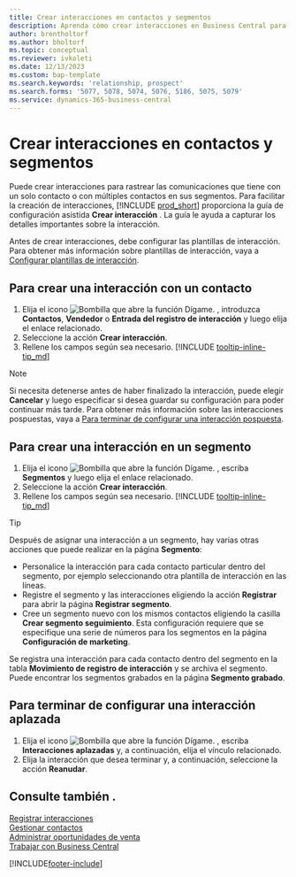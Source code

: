 ```yaml
---
title: Crear interacciones en contactos y segmentos
description: Aprenda cómo crear interacciones en Business Central para las comunicaciones que mantenga con sus contactos y segmentos.
author: brentholtorf
ms.author: bholtorf
ms.topic: conceptual
ms.reviewer: ivkoleti
ms.date: 12/13/2023
ms.custom: bap-template
ms.search.keywords: 'relationship, prospect'
ms.search.forms: '5077, 5078, 5074, 5076, 5186, 5075, 5079'
ms.service: dynamics-365-business-central
---
```

# Crear interacciones en contactos y segmentos

Puede crear interacciones para rastrear las comunicaciones que tiene con un solo contacto o con múltiples contactos en sus segmentos. Para facilitar la creación de interacciones, [!INCLUDE [prod_short](includes/prod_short.md)] proporciona la guía de configuración asistida **Crear interacción** . La guía le ayuda a capturar los detalles importantes sobre la interacción.

Antes de crear interacciones, debe configurar las plantillas de interacción. Para obtener más información sobre plantillas de interacción, vaya a [Configurar plantillas de interacción](marketing-interactions.md).

## Para crear una interacción con un contacto

1. Elija el icono ![Bombilla que abre la función Dígame.](media/ui-search/search_small.png "Dígame qué desea hacer") , introduzca **Contactos**, **Vendedor** o **Entrada del registro de interacción** y luego elija el enlace relacionado.
2. Seleccione la acción **Crear interacción**.
3. Rellene los campos según sea necesario. [!INCLUDE [tooltip-inline-tip_md](includes/tooltip-inline-tip_md.md)]

> [!NOTE]  
> Si necesita detenerse antes de haber finalizado la interacción, puede elegir **Cancelar** y luego especificar si desea guardar su configuración para poder continuar más tarde. Para obtener más información sobre las interacciones pospuestas, vaya a [Para terminar de configurar una interacción pospuesta](#to-finish-setting-up-a-postponed-interaction).

## Para crear una interacción en un segmento

1. Elija el icono ![Bombilla que abre la función Dígame.](media/ui-search/search_small.png "Dígame qué desea hacer") , escriba **Segmentos** y luego elija el enlace relacionado.
2. Seleccione la acción **Crear interacción**.
3. Rellene los campos según sea necesario. [!INCLUDE [tooltip-inline-tip_md](includes/tooltip-inline-tip_md.md)]

> [!TIP]
> Después de asignar una interacción a un segmento, hay varias otras acciones que puede realizar en la página **Segmento**:
>
> * Personalice la interacción para cada contacto particular dentro del segmento, por ejemplo seleccionando otra plantilla de interacción en las líneas.  
>* Registre el segmento y las interacciones eligiendo la acción **Registrar** para abrir la página **Registrar segmento**.
> * Cree un segmento nuevo con los mismos contactos eligiendo la casilla **Crear segmento seguimiento**. Esta configuración requiere que se especifique una serie de números para los segmentos en la página **Configuración de marketing**.

Se registra una interacción para cada contacto dentro del segmento en la tabla **Movimiento de registro de interacción** y se archiva el segmento. Puede encontrar los segmentos grabados en la página **Segmento grabado**.

## Para terminar de configurar una interacción aplazada

1. Elija el icono ![Bombilla que abre la función Dígame.](media/ui-search/search_small.png "Dígame qué desea hacer") , escriba **Interacciones aplazadas** y, a continuación, elija el vínculo relacionado.
2. Elija la interacción que desea terminar y, a continuación, seleccione la acción **Reanudar**.

## Consulte también .

[Registrar interacciones](marketing-interactions.md)  
[Gestionar contactos](marketing-contacts.md)  
[Administrar oportunidades de venta](marketing-manage-sales-opportunities.md)  
[Trabajar con Business Central](ui-work-product.md)

[!INCLUDE[footer-include](includes/footer-banner.md)]